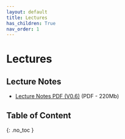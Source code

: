 ```yaml
---
layout: default
title: Lectures
has_children: True
nav_order: 1
---
```

# Lectures

## Lecture Notes

- [Lecture Notes PDF (V0.6)](https://surfdrive.surf.nl/files/index.php/s/ctzsbX4BwSbh10H) (PDF - 220Mb)


## Table of Content 

{: .no_toc }

<!-- ## Table of contents
{: .no_toc .text-delta } -->

<!-- 1. TOC
{:toc} -->